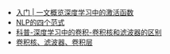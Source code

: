 



- [入门 | 一文概览深度学习中的激活函数](https://mp.weixin.qq.com/s?__biz=MzA3MzI4MjgzMw==&mid=2650732724&idx=4&sn=5230b8bb1811cda38ab97afb417d1613&chksm=871b3ccab06cb5dcdf0bdfadcc7ae85d8ae95588bed0b884a55ba50b76d541771104675fbb3e&scene=21#wechat_redirect)
- [NLP的四个范式](https://zhuanlan.zhihu.com/p/456951972)
- [科普-深度学习中的卷积-卷积核和滤波器的区别](https://www.cnblogs.com/elitphil/p/12040671.html)
- [卷积核、滤波器、卷积层](https://www.cnblogs.com/h694879357/p/16609343.html)

